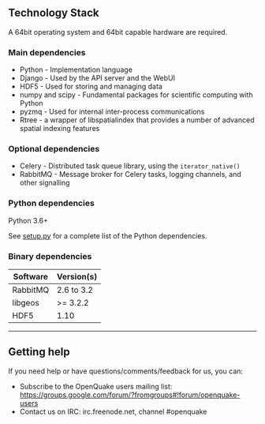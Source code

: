 ## Technology Stack

A 64bit operating system and 64bit capable hardware are required.

### Main dependencies
 
* Python - Implementation language
* Django - Used by the API server and the WebUI
* HDF5 - Used for storing and managing data
* numpy and scipy - Fundamental packages for scientific computing with Python
* pyzmq - Used for internal inter-process communications
* Rtree - a wrapper of libspatialindex that provides a number of advanced spatial indexing features

### Optional dependencies

* Celery - Distributed task queue library, using the `iterator_native()`
* RabbitMQ - Message broker for Celery tasks, logging channels, and other signalling

### Python dependencies

Python 3.6+

See [setup.py](../setup.py) for a complete list of the Python dependencies.

### Binary dependencies

Software  | Version(s)
--------- | ----------
RabbitMQ | 2.6 to 3.2
libgeos | >= 3.2.2
HDF5 | 1.10

***

## Getting help
If you need help or have questions/comments/feedback for us, you can:
  * Subscribe to the OpenQuake users mailing list: https://groups.google.com/forum/?fromgroups#!forum/openquake-users
  * Contact us on IRC: irc.freenode.net, channel #openquake
